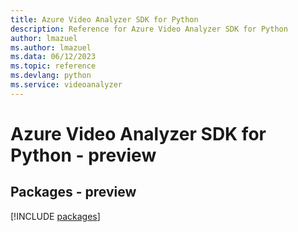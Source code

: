 ```yaml
---
title: Azure Video Analyzer SDK for Python
description: Reference for Azure Video Analyzer SDK for Python
author: lmazuel
ms.author: lmazuel
ms.data: 06/12/2023
ms.topic: reference
ms.devlang: python
ms.service: videoanalyzer
---
```

# Azure Video Analyzer SDK for Python - preview
## Packages - preview
[!INCLUDE [packages](video-analyzer-index.md)]